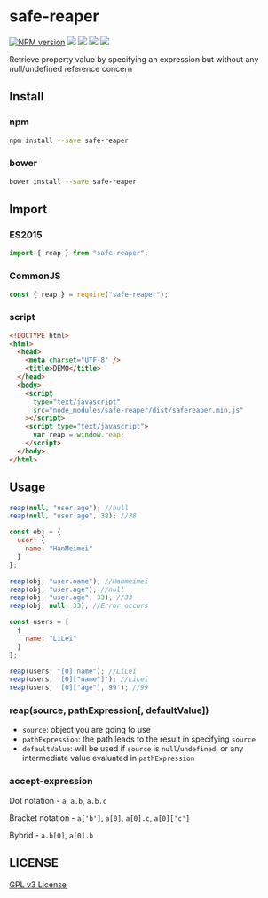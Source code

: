 # safe-reaper

[![NPM version][npm-image]][npm-url]
![][travis-url]
![][david-url]
![][dt-url]
![][license-url]

Retrieve property value by specifying an expression but without any null/undefined reference concern

## Install

### npm

```bash
npm install --save safe-reaper
```

### bower

```bash
bower install --save safe-reaper
```

## Import

### ES2015

```javascript
import { reap } from "safe-reaper";
```

### CommonJS

```javascript
const { reap } = require("safe-reaper");
```

### script

```html
<!DOCTYPE html>
<html>
  <head>
    <meta charset="UTF-8" />
    <title>DEMO</title>
  </head>
  <body>
    <script
      type="text/javascript"
      src="node_modules/safe-reaper/dist/safereaper.min.js"
    ></script>
    <script type="text/javascript">
      var reap = window.reap;
    </script>
  </body>
</html>
```

## Usage

```javascript
reap(null, "user.age"); //null
reap(null, "user.age", 38); //38

const obj = {
  user: {
    name: "HanMeimei"
  }
};

reap(obj, "user.name"); //Hanmeimei
reap(obj, "user.age"); //null
reap(obj, "user.age", 33); //33
reap(obj, null, 33); //Error occurs

const users = [
  {
    name: "LiLei"
  }
];

reap(users, "[0].name"); //LiLei
reap(users, '[0]["name"]'); //LiLei
reap(users, '[0]["age"], 99'); //99
```

### reap(source, pathExpression[, defaultValue])

- `source`: object you are going to use
- `pathExpression`: the path leads to the result in specifying `source`
- `defaultValue`: will be used if `source` is `null`/`undefined`, or any intermediate value evaluated in `pathExpression`

### accept-expression

Dot notation - `a`, `a.b`, `a.b.c`

Bracket notation - `a['b']`, `a[0]`, `a[0].c`, `a[0]['c']`

Bybrid - `a.b[0]`, `a[0].b`

## LICENSE

[GPL v3 License](https://raw.githubusercontent.com/leftstick/safe-reaper/master/LICENSE)

[npm-url]: https://npmjs.org/package/safe-reaper
[npm-image]: https://badge.fury.io/js/safe-reaper.png
[travis-url]: https://api.travis-ci.org/leftstick/safe-reaper.svg?branch=master
[david-url]: https://david-dm.org/leftstick/safe-reaper.png
[dt-url]: https://img.shields.io/npm/dt/safe-reaper.svg
[license-url]: https://img.shields.io/npm/l/safe-reaper.svg
